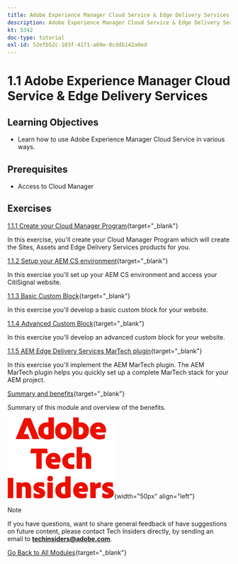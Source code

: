 ```yaml
---
title: Adobe Experience Manager Cloud Service & Edge Delivery Services
description: Adobe Experience Manager Cloud Service & Edge Delivery Services
kt: 5342
doc-type: tutorial
exl-id: 52efb52c-103f-4171-a69e-0cddb142a0ed
---
```

# 1.1 Adobe Experience Manager Cloud Service & Edge Delivery Services

## Learning Objectives

- Learn how to use Adobe Experience Manager Cloud Service in various ways.

## Prerequisites

- Access to Cloud Manager 

## Exercises

[1.1.1 Create your Cloud Manager Program](./ex1.md){target="_blank"}

In this exercise, you'll create your Cloud Manager Program which will create the Sites, Assets and Edge Delivery Services products for you.

[1.1.2 Setup your AEM CS environment](./ex3.md){target="_blank"}

In this exercise you'll set up your AEM CS environment and access your CitiSignal website.

[1.1.3 Basic Custom Block](./ex4.md){target="_blank"}

In this exercise you'll develop a basic custom block for your website.

[1.1.4 Advanced Custom Block](./ex5.md){target="_blank"}

In this exercise you'll develop an advanced custom block for your website.

[1.1.5 AEM Edge Delivery Services MarTech plugin](./ex6.md){target="_blank"}

In this exercise you'll implement the AEM MarTech plugin. The AEM MarTech plugin helps you quickly set up a complete MarTech stack for your AEM project. 

[Summary and benefits](./summary.md){target="_blank"}

Summary of this module and overview of the benefits.

![Tech Insiders](./../../../assets/images/techinsiders.png){width="50px" align="left"}

>[!NOTE]
>
>If you have questions, want to share general feedback of have suggestions on future content, please contact Tech Insiders directly, by sending an email to **techinsiders@adobe.com**.

[Go Back to All Modules](../../../overview.md){target="_blank"}
